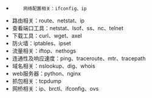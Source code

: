 

*         网络配置相关：ifconfig、ip

* 路由相关：route、netstat、ip
* 查看端口工具：netstat、lsof、ss、nc、telnet
* 下载工具：curl、wget、axel
* 防火墙：iptables、ipset
* 流量相关：iftop、nethogs
* 连通性及响应速度：ping、traceroute、mtr、tracepath
* 域名相关：nslookup、dig、whois
* web服务器：python、nginx
* 抓包相关：tcpdump
* 网桥相关：ip、brctl、ifconfig、ovs



